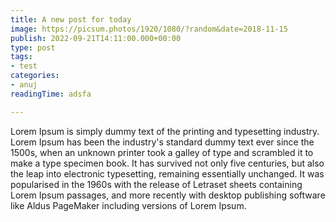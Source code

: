 ```yaml
---
title: A new post for today
image: https://picsum.photos/1920/1080/?random&date=2018-11-15
publish: 2022-09-21T14:11:00.000+00:00
type: post
tags:
- test
categories:
- anuj
readingTime: adsfa

---
```

Lorem Ipsum is simply dummy text of the printing and typesetting industry. Lorem Ipsum has been the industry's standard dummy text ever since the 1500s, when an unknown printer took a galley of type and scrambled it to make a type specimen book. It has survived not only five centuries, but also the leap into electronic typesetting, remaining essentially unchanged. It was popularised in the 1960s with the release of Letraset sheets containing Lorem Ipsum passages, and more recently with desktop publishing software like Aldus PageMaker including versions of Lorem Ipsum.